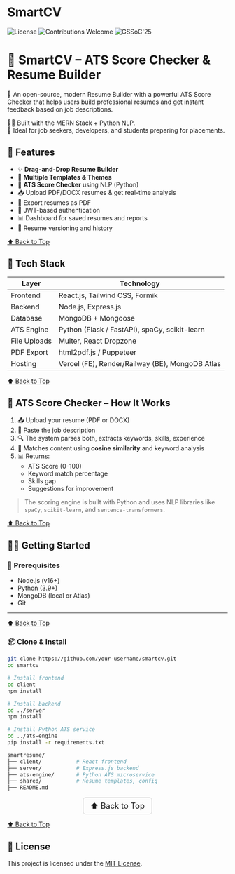 # SmartCV

![License](https://img.shields.io/badge/license-MIT-green)
![Contributions Welcome](https://img.shields.io/badge/contributions-welcome-brightgreen.svg)
![GSSoC'25](https://img.shields.io/badge/GSSoC-2025-orange)


# 📄 SmartCV – ATS Score Checker & Resume Builder

🚀 An open-source, modern Resume Builder with a powerful ATS Score Checker that helps users build professional resumes and get instant feedback based on job descriptions.

🧑‍💻 Built with the MERN Stack + Python NLP.  
🎯 Ideal for job seekers, developers, and students preparing for placements.



## 🌟 Features

- ✨ **Drag-and-Drop Resume Builder**
- 🎨 **Multiple Templates & Themes**
- 🧠 **ATS Score Checker** using NLP (Python)
- 📥 Upload PDF/DOCX resumes & get real-time analysis
- 📝 Export resumes as PDF
- 🔐 JWT-based authentication
- 📊 Dashboard for saved resumes and reports
- 📂 Resume versioning and history

[⬆️ Back to Top](#smartcv)



## 🧱 Tech Stack

| Layer         | Technology                     |
|--------------|----------------------------------|
| Frontend      | React.js, Tailwind CSS, Formik |
| Backend       | Node.js, Express.js            |
| Database      | MongoDB + Mongoose             |
| ATS Engine    | Python (Flask / FastAPI), spaCy, scikit-learn |
| File Uploads  | Multer, React Dropzone         |
| PDF Export    | html2pdf.js / Puppeteer        |
| Hosting       | Vercel (FE), Render/Railway (BE), MongoDB Atlas |

[⬆️ Back to Top](#smartcv)


## 🧠 ATS Score Checker – How It Works

1. 📤 Upload your resume (PDF or DOCX)
2. 📄 Paste the job description
3. 🔍 The system parses both, extracts keywords, skills, experience
4. 🧮 Matches content using **cosine similarity** and keyword analysis
5. 📊 Returns:
   - ATS Score (0–100)
   - Keyword match percentage
   - Skills gap
   - Suggestions for improvement

> The scoring engine is built with Python and uses NLP libraries like `spaCy`, `scikit-learn`, and `sentence-transformers`.

[⬆️ Back to Top](#smartcv)


## 🧑‍💻 Getting Started

### 🔧 Prerequisites

- Node.js (v16+)
- Python (3.9+)
- MongoDB (local or Atlas)
- Git

---

[⬆️ Back to Top](#smartcv)


### 📦 Clone & Install

```bash
git clone https://github.com/your-username/smartcv.git
cd smartcv

# Install frontend
cd client
npm install

# Install backend
cd ../server
npm install

# Install Python ATS service
cd ../ats-engine
pip install -r requirements.txt

smartresume/
├── client/           # React frontend
├── server/           # Express.js backend
├── ats-engine/       # Python ATS microservice
├── shared/           # Resume templates, config
├── README.md
```

<p align="center">
  <a href="#top" style="font-size: 18px; padding: 8px 16px; display: inline-block; border: 1px solid #ccc; border-radius: 6px; text-decoration: none;"  target="_blank" rel="noopener noreferrer">
    ⬆️ Back to Top
  </a>
</p>

[⬆️ Back to Top](#smartcv)


## 📄 License

This project is licensed under the [MIT License](LICENSE).

